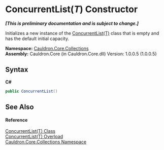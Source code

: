 # ConcurrentList(*T*) Constructor 
 _**\[This is preliminary documentation and is subject to change.\]**_

Initializes a new instance of the <a href="T_Cauldron_Core_Collections_ConcurrentList_1">ConcurrentList(T)</a> class that is empty and has the default initial capacity.

**Namespace:**&nbsp;<a href="N_Cauldron_Core_Collections">Cauldron.Core.Collections</a><br />**Assembly:**&nbsp;Cauldron.Core (in Cauldron.Core.dll) Version: 1.0.0.5 (1.0.0.5)

## Syntax

**C#**<br />
``` C#
public ConcurrentList()
```


## See Also


#### Reference
<a href="T_Cauldron_Core_Collections_ConcurrentList_1">ConcurrentList(T) Class</a><br /><a href="Overload_Cauldron_Core_Collections_ConcurrentList_1__ctor">ConcurrentList(T) Overload</a><br /><a href="N_Cauldron_Core_Collections">Cauldron.Core.Collections Namespace</a><br />